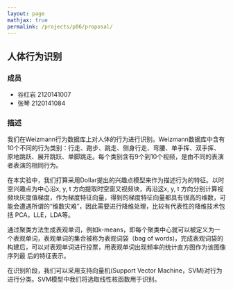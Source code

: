 ```yaml
---
layout: page
mathjax: true
permalink: /projects/p06/proposal/
---
```


## ⼈体⾏为识别

### 成员

- 谷红岩 2120141007
- 张琴 2120141084

### 描述

我们在Weizmann⾏为数据库上对⼈体的⾏为进⾏识别。Weizmann数据库中含有10个不同的⾏为类别：⾏⾛、跑步、跳⾛、侧⾝⾏⾛、弯腰、单⼿挥、双⼿挥、原地跳跃、展开跳跃、单脚跳⾛。每个类别含有9个到10个视频，是由不同的表演者表演的相同⾏为。

在本实验中，我们打算采⽤Dollar提出的兴趣点模型来作为描述⾏为的特征。以时空兴趣点为中⼼沿x, y, t ⽅向提取时空窗⼜视频块，再沿这x, y, t ⽅向分别计算视频块灰度值梯度，作为梯度特征向量，得到的梯度特征向量都具有很⾼的维数，可能会遭遇所谓的“维数灾难”，因此需要进⾏降维处理，⽐较有代表性的降维技术包括 PCA，LLE，LDA等。

通过聚类⽅法⽣成表观单词，例如k-means，即每个聚类中⼼就可以被定义为⼀个表观单词，表观单词的集合被称为表观词袋（bag of words)，完成表观词袋的构建后，可以对表观单词进⾏投票，⽤表观单词出现频率的统计直⽅图作为该图像序列最
后的特征表⽰。

在识别阶段，我们可以采⽤⽀持向量机(Support Vector Machine，SVM)对⾏为进⾏分类。SVM模型中我们将选取线性核函数⽤于识别。